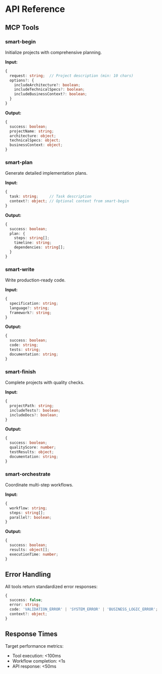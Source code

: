 # API Reference

## MCP Tools

### smart-begin
Initialize projects with comprehensive planning.

**Input:**
```typescript
{
  request: string;  // Project description (min: 10 chars)
  options?: {
    includeArchitecture?: boolean;
    includeTechnicalSpecs?: boolean;
    includeBusinessContext?: boolean;
  }
}
```

**Output:**
```typescript
{
  success: boolean;
  projectName: string;
  architecture: object;
  technicalSpecs: object;
  businessContext: object;
}
```

### smart-plan
Generate detailed implementation plans.

**Input:**
```typescript
{
  task: string;     // Task description
  context?: object; // Optional context from smart-begin
}
```

**Output:**
```typescript
{
  success: boolean;
  plan: {
    steps: string[];
    timeline: string;
    dependencies: string[];
  }
}
```

### smart-write
Write production-ready code.

**Input:**
```typescript
{
  specification: string;
  language?: string;
  framework?: string;
}
```

**Output:**
```typescript
{
  success: boolean;
  code: string;
  tests: string;
  documentation: string;
}
```

### smart-finish
Complete projects with quality checks.

**Input:**
```typescript
{
  projectPath: string;
  includeTests?: boolean;
  includeDocs?: boolean;
}
```

**Output:**
```typescript
{
  success: boolean;
  qualityScore: number;
  testResults: object;
  documentation: string;
}
```

### smart-orchestrate
Coordinate multi-step workflows.

**Input:**
```typescript
{
  workflow: string;
  steps: string[];
  parallel?: boolean;
}
```

**Output:**
```typescript
{
  success: boolean;
  results: object[];
  executionTime: number;
}
```

## Error Handling

All tools return standardized error responses:

```typescript
{
  success: false;
  error: string;
  code: 'VALIDATION_ERROR' | 'SYSTEM_ERROR' | 'BUSINESS_LOGIC_ERROR';
  context?: object;
}
```

## Response Times

Target performance metrics:
- Tool execution: <100ms
- Workflow completion: <1s
- API response: <50ms